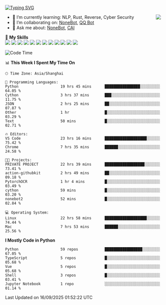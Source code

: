 [![Typing SVG](https://readme-typing-svg.herokuapp.com?size=25&duration=2500&color=8C43EA&vCenter=true&width=200&height=40&lines=Hi+there+%F0%9F%91%8B%F0%9F%8F%BB;I'm+yanyongyu)](https://git.io/typing-svg)

<a href="#">
  <img align="right" src="https://github-readme-stats.vercel.app/api?username=yanyongyu&count_private=true&show_icons=true&bg_color=15,f2f7fd,E0EAFC" />
</a>

- 🌱 I’m currently learning: NLP, Rust, Reverse, Cyber Security
- 👯 I’m collaborating on: [NoneBot](https://github.com/nonebot), [QQ Bot](https://github.com/Mrs4s/go-cqhttp)
- 💬 Ask me about: [NoneBot](https://github.com/nonebot), [CAI](https://github.com/cscs181/CAI)

🌟 **My Skills**  
![](https://img.shields.io/badge/-Python-3e74a2?style=flat-square&logo=Python&logoColor=fff)
![](https://img.shields.io/badge/-TypeScript-3178C6?style=flat-square&logo=TypeScript&logoColor=fff)
![](https://img.shields.io/badge/-Vue-4fc08d?style=flat-square&logo=Vue.js&logoColor=fff)
![](https://img.shields.io/badge/-React-2d98ce?style=flat-square&logo=React&logoColor=fff)
![](https://img.shields.io/badge/-FastAPI-009688?style=flat-square&logo=FastAPI&logoColor=fff)
![](https://img.shields.io/badge/-Linux-000000?style=flat-square&logo=Linux&logoColor=fff)
![](https://img.shields.io/badge/-Docker-2496ED?style=flat-square&logo=Docker&logoColor=fff)
![](https://img.shields.io/badge/-Kubernetes-326CE5?style=flat-square&logo=Kubernetes&logoColor=fff)
![](https://img.shields.io/badge/-GitHub%20Actions-2088FF?style=flat-square&logo=GitHubActions&logoColor=fff)
![](https://img.shields.io/badge/-PostgreSQL-4169E1?style=flat-square&logo=PostgreSQL&logoColor=fff)
![](https://img.shields.io/badge/-Redis-DC382D?style=flat-square&logo=Redis&logoColor=fff)
![](https://img.shields.io/badge/-MongoDB-47A248?style=flat-square&logo=MongoDB&logoColor=fff)

<!--START_SECTION:waka-->
![Code Time](http://img.shields.io/badge/Code%20Time-8%2C004%20hrs%2050%20mins-blue)

📊 **This Week I Spent My Time On** 

```text
🕑︎ Time Zone: Asia/Shanghai

💬 Programming Languages: 
Python                   19 hrs 45 mins      ████████████████░░░░░░░░░   64.05 % 
Cython                   3 hrs 37 mins       ███░░░░░░░░░░░░░░░░░░░░░░   11.75 % 
JSON                     2 hrs 25 mins       ██░░░░░░░░░░░░░░░░░░░░░░░   07.87 % 
Other                    1 hr                █░░░░░░░░░░░░░░░░░░░░░░░░   03.29 % 
Text                     50 mins             █░░░░░░░░░░░░░░░░░░░░░░░░   02.71 % 

🔥 Editors: 
VS Code                  23 hrs 16 mins      ███████████████████░░░░░░   75.42 % 
Chrome                   7 hrs 35 mins       ██████░░░░░░░░░░░░░░░░░░░   24.58 % 

🐱‍💻 Projects: 
PRIVATE PROJECT          22 hrs 39 mins      ██████████████████░░░░░░░   73.41 % 
action-githubkit         2 hrs 49 mins       ██░░░░░░░░░░░░░░░░░░░░░░░   09.18 % 
PytorchOCR               1 hr 4 mins         █░░░░░░░░░░░░░░░░░░░░░░░░   03.49 % 
cython                   59 mins             █░░░░░░░░░░░░░░░░░░░░░░░░   03.20 % 
nonebot2                 52 mins             █░░░░░░░░░░░░░░░░░░░░░░░░   02.84 % 

💻 Operating System: 
Linux                    22 hrs 58 mins      ███████████████████░░░░░░   74.44 % 
Mac                      7 hrs 53 mins       ██████░░░░░░░░░░░░░░░░░░░   25.56 % 
```

**I Mostly Code in Python** 

```text
Python                   59 repos            █████████████████░░░░░░░░   67.05 % 
TypeScript               5 repos             █░░░░░░░░░░░░░░░░░░░░░░░░   05.68 % 
Vue                      5 repos             █░░░░░░░░░░░░░░░░░░░░░░░░   05.68 % 
Shell                    3 repos             █░░░░░░░░░░░░░░░░░░░░░░░░   03.41 % 
Jupyter Notebook         1 repo              ░░░░░░░░░░░░░░░░░░░░░░░░░   01.14 % 
```




 Last Updated on 16/09/2025 01:52:22 UTC
<!--END_SECTION:waka-->
